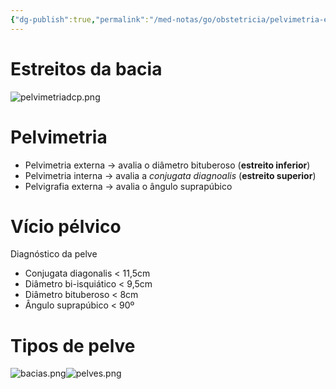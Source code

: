 ```yaml
---
{"dg-publish":true,"permalink":"/med-notas/go/obstetricia/pelvimetria-e-vicio-pelvico/"}
---
```



# Estreitos da bacia

![pelvimetriadcp.png](/img/user/MedNotas/GO/Obstetricia/pelvimetriadcp.png)
# Pelvimetria
- Pelvimetria externa -> avalia o diâmetro bituberoso (**estreito inferior**)
- Pelvimetria interna -> avalia a *conjugata diagnoalis* (**estreito superior**)
- Pelvigrafia externa -> avalia o ângulo suprapúbico

# Vício pélvico
Diagnóstico da pelve
- Conjugata diagonalis < 11,5cm
- Diâmetro bi-isquiático < 9,5cm
- Diâmetro bituberoso < 8cm
- Ângulo suprapúbico < 90º

# Tipos de pelve
![bacias.png](/img/user/MedNotas/GO/Obstetricia/bacias.png)![pelves.png](/img/user/MedNotas/GO/Obstetricia/pelves.png)